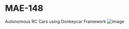 # MAE-148
Autonomous RC Cars using Donkeycar Framework
![image](https://github.com/user-attachments/assets/8406aa63-c7d3-4f32-9423-f02a03041229)
